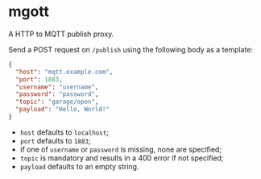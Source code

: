 # mgott

A HTTP to MQTT publish proxy.

Send a POST request on `/publish` using the following body as a template:

```json
{
  "host": "mqtt.example.com",
  "port": 1883,
  "username": "username",
  "password": "password",
  "topic": "garage/open",
  "payload": "Hello, World!"
}
```

- `host` defaults to `localhost`;
- `port` defaults to `1883`;
- if one of `username` or `password` is missing, none are specified;
- `topic` is mandatory and results in a 400 error if not specified;
- `payload` defaults to an empty string.
